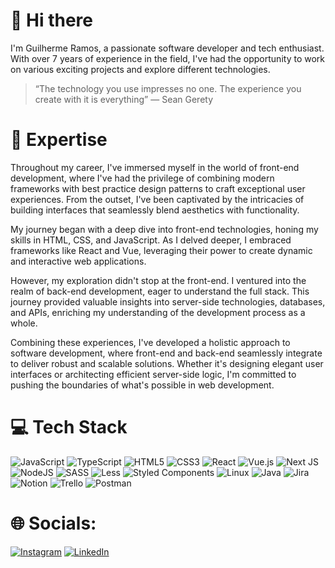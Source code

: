 # 👋 Hi there

I'm Guilherme Ramos, a passionate software developer and tech enthusiast. </br>
With over 7 years of experience in the field, I've had the opportunity to work on various exciting projects and explore different technologies.

> “The technology you use impresses no one. The experience you create with it is everything” — Sean Gerety

# 🚀 Expertise

Throughout my career, I've immersed myself in the world of front-end development, where I've had the privilege of combining modern frameworks with best practice design patterns to craft exceptional user experiences. From the outset, I've been captivated by the intricacies of building interfaces that seamlessly blend aesthetics with functionality.

My journey began with a deep dive into front-end technologies, honing my skills in HTML, CSS, and JavaScript. As I delved deeper, I embraced frameworks like React and Vue, leveraging their power to create dynamic and interactive web applications.

However, my exploration didn't stop at the front-end. I ventured into the realm of back-end development, eager to understand the full stack. This journey provided valuable insights into server-side technologies, databases, and APIs, enriching my understanding of the development process as a whole.

Combining these experiences, I've developed a holistic approach to software development, where front-end and back-end seamlessly integrate to deliver robust and scalable solutions. Whether it's designing elegant user interfaces or architecting efficient server-side logic, I'm committed to pushing the boundaries of what's possible in web development.

# 💻 Tech Stack

![JavaScript](https://img.shields.io/badge/javascript-%23323330.svg?style=for-the-badge&logo=javascript&logoColor=%23F7DF1E) ![TypeScript](https://img.shields.io/badge/typescript-%23007ACC.svg?style=for-the-badge&logo=typescript&logoColor=white) ![HTML5](https://img.shields.io/badge/html5-%23E34F26.svg?style=for-the-badge&logo=html5&logoColor=white) ![CSS3](https://img.shields.io/badge/css3-%231572B6.svg?style=for-the-badge&logo=css3&logoColor=white) ![React](https://img.shields.io/badge/react-%2320232a.svg?style=for-the-badge&logo=react&logoColor=%2361DAFB) ![Vue.js](https://img.shields.io/badge/vuejs-%2335495e.svg?style=for-the-badge&logo=vuedotjs&logoColor=%234FC08D) ![Next JS](https://img.shields.io/badge/Next-black?style=for-the-badge&logo=next.js&logoColor=white) ![NodeJS](https://img.shields.io/badge/node.js-6DA55F?style=for-the-badge&logo=node.js&logoColor=white) ![SASS](https://img.shields.io/badge/SASS-hotpink.svg?style=for-the-badge&logo=SASS&logoColor=white) ![Less](https://img.shields.io/badge/less-2B4C80?style=for-the-badge&logo=less&logoColor=white) ![Styled Components](https://img.shields.io/badge/styled--components-DB7093?style=for-the-badge&logo=styled-components&logoColor=white) ![Linux](https://img.shields.io/badge/Linux-FCC624?style=for-the-badge&logo=linux&logoColor=black) ![Java](https://img.shields.io/badge/java-%23ED8B00.svg?style=for-the-badge&logo=openjdk&logoColor=white) ![Jira](https://img.shields.io/badge/jira-%230A0FFF.svg?style=for-the-badge&logo=jira&logoColor=white) ![Notion](https://img.shields.io/badge/Notion-%23000000.svg?style=for-the-badge&logo=notion&logoColor=white) ![Trello](https://img.shields.io/badge/Trello-%23026AA7.svg?style=for-the-badge&logo=Trello&logoColor=white) ![Postman](https://img.shields.io/badge/Postman-FF6C37?style=for-the-badge&logo=postman&logoColor=white)

# 🌐 Socials:

[![Instagram](https://img.shields.io/badge/Instagram-%23E4405F.svg?logo=Instagram&logoColor=white)](https://www.instagram.com/guiramos.andrade_/) [![LinkedIn](https://img.shields.io/badge/LinkedIn-%230077B5.svg?logo=linkedin&logoColor=white)](https://www.linkedin.com/in/guilherme-ramos-botelho/)
